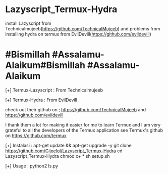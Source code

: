 # Lazyscript_Termux-Hydra
install Lazyscript from Technicalmujeeb(https://github.com/TechnicalMujeeb) and problems from installing hydra on termux from EvilDevill(https://github.com/evildevill)
# #Bismillah #Assalamu-Alaikum#Bismillah #Assalamu-Alaikum

[+] Termux-Lazyscript : From Technicalmujeeb 

[+] Termux-Hydra : From EvilDevill

check out their github on ; https://github.com/TechnicalMujeeb and https://github.com/evildevill

I thank them a lot for making it easier for me to learn Termux
and I am very grateful to all the developers of the Termux application
see Termux's github on https://github.com/termux

[+] Instalasi : 
apt-get update && apt-get upgrade -y
git clone https://github.com/Gijoelol/Lazyscript_Termux-Hydra
cd Lazyscript_Termux-Hydra
chmod x+ *
sh setup.sh

[+] Usage : 
python2 ls.py
